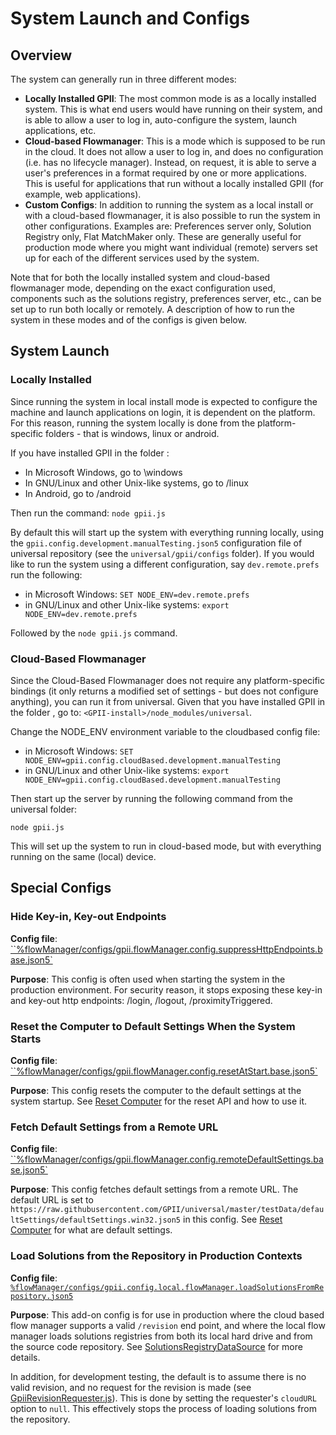 # System Launch and Configs

## Overview

The system can generally run in three different modes:

* **Locally Installed GPII**: The most common mode is as a locally installed system. This is what end users would have
  running on their system, and is able to allow a user to log in, auto-configure the system, launch applications, etc.
* **Cloud-based Flowmanager**: This is a mode which is supposed to be run in the cloud. It does not allow a user to log
  in, and does no configuration (i.e. has no lifecycle manager). Instead, on request, it is able to serve a user's
  preferences in a format required by one or more applications. This is useful for applications that run without a
  locally installed GPII (for example, web applications).
* **Custom Configs**: In addition to running the system as a local install or with a cloud-based flowmanager, it is also
  possible to run the system in other configurations. Examples are: Preferences server only, Solution Registry only,
  Flat MatchMaker only. These are generally useful for production mode where you might want individual (remote) servers
  set up for each of the different services used by the system.

Note that for both the locally installed system and cloud-based flowmanager mode, depending on the exact configuration
used, components such as the solutions registry, preferences server, etc., can be set up to run both locally or
remotely. A description of how to run the system in these modes and of the configs is given below.

## System Launch

### Locally Installed

Since running the system in local install mode is expected to configure the machine and launch applications on login, it
is dependent on the platform. For this reason, running the system locally is done from the platform-specific folders -
that is windows, linux or android.

If you have installed GPII in the folder <GPII-install>:

* In Microsoft Windows, go to <GPII-install>\windows
* In GNU/Linux and other Unix-like systems, go to <GPII-install>/linux
* In Android, go to <GPII-install>/android

Then run the command: `node gpii.js`

By default this will start up the system with everything running locally, using the
`gpii.config.development.manualTesting.json5` configuration file of universal repository (see the `universal/gpii/configs`
folder). If you would like to run the system using a different configuration, say `dev.remote.prefs` run the following:

* in Microsoft Windows: `SET NODE_ENV=dev.remote.prefs`
* in GNU/Linux and other Unix-like systems: `export NODE_ENV=dev.remote.prefs`

Followed by the `node gpii.js` command.

### Cloud-Based Flowmanager

Since the Cloud-Based Flowmanager does not require any platform-specific bindings (it only returns a modified set of
settings - but does not configure anything), you can run it from universal. Given that you have installed GPII in the
folder <GPII-install>, go to: `<GPII-install>/node_modules/universal`.

Change the NODE_ENV environment variable to the cloudbased config file:

* in Microsoft Windows: `SET NODE_ENV=gpii.config.cloudBased.development.manualTesting`
* in GNU/Linux and other Unix-like systems: `export NODE_ENV=gpii.config.cloudBased.development.manualTesting`

Then start up the server by running the following command from the universal folder:

`node gpii.js`

This will set up the system to run in cloud-based mode, but with everything running on the same (local) device.

## Special Configs

### Hide Key-in, Key-out Endpoints

**Config file**: [``%flowManager/configs/gpii.flowManager.config.suppressHttpEndpoints.base.json5`](../gpii/node_modules/flowManager/configs/gpii.flowManager.config.suppressHttpEndpoints.base.json5)

**Purpose**: This config is often used when starting the system in the production environment. For security reason,
it stops exposing these key-in and key-out http endpoints: /login, /logout, /proximityTriggered.

### Reset the Computer to Default Settings When the System Starts

**Config file**: [``%flowManager/configs/gpii.flowManager.config.resetAtStart.base.json5`](../gpii/node_modules/flowManager/configs/gpii.flowManager.config.resetAtStart.base.json5)

**Purpose**: This config resets the computer to the default settings at the system startup. See [Reset Computer](ResetComputer.md)
for the reset API and how to use it.

### Fetch Default Settings from a Remote URL

**Config file**: [``%flowManager/configs/gpii.flowManager.config.remoteDefaultSettings.base.json5`](../gpii/node_modules/flowManager/configs/gpii.flowManager.config.remoteDefaultSettings.base.json5)

**Purpose**: This config fetches default settings from a remote URL. The default URL is set to
`https://raw.githubusercontent.com/GPII/universal/master/testData/defaultSettings/defaultSettings.win32.json5`
in this config. See [Reset Computer](ResetComputer.md) for what are default settings.

### Load Solutions from the Repository in Production Contexts

**Config file**: [`%flowManager/configs/gpii.config.local.flowManager.loadSolutionsFromRepository.json5`](../gpii/node_modules/flowManager/configs/gpii.config.local.flowManager.loadSolutionsFromRepository.json5)

**Purpose**: This add-on config is for use in production where the cloud based
flow manager supports a valid `/revision` end point, and where the local
flow manager loads solutions registries from both its local hard drive and from
the source code repository.  See [SolutionsRegistryDataSource](SolutionsRegistryDataSource.md#local-flow-manager-solutions-registry-data-source)
for more details.

In addition, for development testing, the default is to assume there is no valid
revision, and no request for the revision is made (see [GpiiRevisionRequester.js](../gpii/node_modules/flowManager/src/GpiiRevisionRequester.js)).
This is done by setting the requester's `cloudURL` option to `null`.  This
effectively stops the process of loading solutions from the repository.
